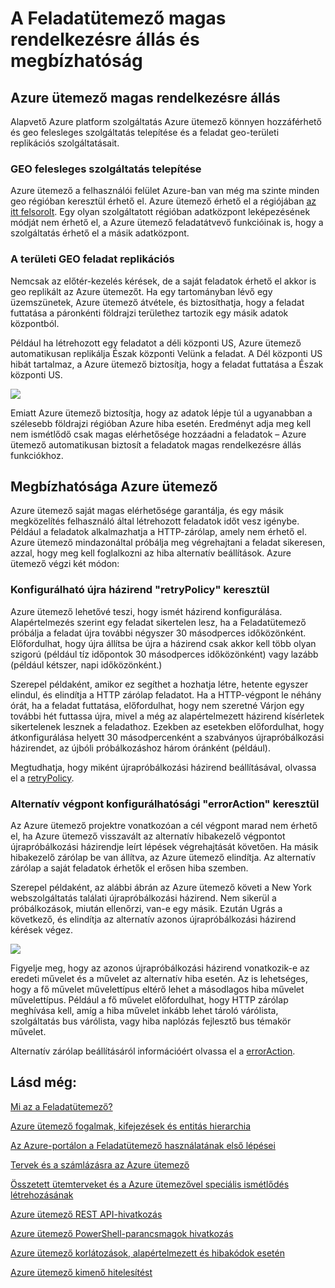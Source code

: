 <properties
 pageTitle="A Feladatütemező magas rendelkezésre állás és megbízhatóság"
 description="A Feladatütemező magas rendelkezésre állás és megbízhatóság"
 services="scheduler"
 documentationCenter=".NET"
 authors="derek1ee"
 manager="kevinlam1"
 editor=""/>
<tags
 ms.service="scheduler"
 ms.workload="infrastructure-services"
 ms.tgt_pltfrm="na"
 ms.devlang="dotnet"
 ms.topic="article"
 ms.date="08/16/2016"
 ms.author="deli"/>


# <a name="scheduler-high-availability-and-reliability"></a>A Feladatütemező magas rendelkezésre állás és megbízhatóság

## <a name="azure-scheduler-high-availability"></a>Azure ütemező magas rendelkezésre állás

Alapvető Azure platform szolgáltatás Azure ütemező könnyen hozzáférhető és geo felesleges szolgáltatás telepítése és a feladat geo-területi replikációs szolgáltatásait.

### <a name="geo-redundant-service-deployment"></a>GEO felesleges szolgáltatás telepítése

Azure ütemező a felhasználói felület Azure-ban van még ma szinte minden geo régióban keresztül érhető el. Azure ütemező érhető el a régiójában [az itt felsorolt](https://azure.microsoft.com/regions/#services). Egy olyan szolgáltatott régióban adatközpont leképezésének módját nem érhető el, a Azure ütemező feladatátvevő funkcióinak is, hogy a szolgáltatás érhető el a másik adatközpont.

### <a name="geo-regional-job-replication"></a>A területi GEO feladat replikációs

Nemcsak az előtér-kezelés kérések, de a saját feladatok érhető el akkor is geo replikált az Azure ütemezőt. Ha egy tartományban lévő egy üzemszünetek, Azure ütemező átvétele, és biztosíthatja, hogy a feladat futtatása a páronkénti földrajzi területhez tartozik egy másik adatok központból.

Például ha létrehozott egy feladatot a déli központi US, Azure ütemező automatikusan replikálja Észak központi Velünk a feladat. A Dél központi US hibát tartalmaz, a Azure ütemező biztosítja, hogy a feladat futtatása a Észak központi US. 

![][1]

Emiatt Azure ütemező biztosítja, hogy az adatok lépje túl a ugyanabban a szélesebb földrajzi régióban Azure hiba esetén. Eredményt adja meg kell nem ismétlődő csak magas elérhetősége hozzáadni a feladatok – Azure ütemező automatikusan biztosít a feladatok magas rendelkezésre állás funkciókhoz.

## <a name="azure-scheduler-reliability"></a>Megbízhatósága Azure ütemező

Azure ütemező saját magas elérhetősége garantálja, és egy másik megközelítés felhasználó által létrehozott feladatok időt vesz igénybe. Például a feladatok alkalmazhatja a HTTP-zárólap, amely nem érhető el. Azure ütemező mindazonáltal próbálja meg végrehajtani a feladat sikeresen, azzal, hogy meg kell foglalkozni az hiba alternatív beállítások. Azure ütemező végzi két módon:

### <a name="configurable-retry-policy-via-retrypolicy"></a>Konfigurálható újra házirend "retryPolicy" keresztül

Azure ütemező lehetővé teszi, hogy ismét házirend konfigurálása. Alapértelmezés szerint egy feladat sikertelen lesz, ha a Feladatütemező próbálja a feladat újra további négyszer 30 másodperces időközönként. Előfordulhat, hogy újra állítsa be újra a házirend csak akkor kell több olyan szigorú (például tíz időpontok 30 másodperces időközönként) vagy lazább (például kétszer, napi időközönként.)

Szerepel példaként, amikor ez segíthet a hozhatja létre, hetente egyszer elindul, és elindítja a HTTP zárólap feladatot. Ha a HTTP-végpont le néhány órát, ha a feladat futtatása, előfordulhat, hogy nem szeretné Várjon egy további hét futtassa újra, mivel a még az alapértelmezett házirend kísérletek sikertelenek lesznek a feladathoz. Ezekben az esetekben előfordulhat, hogy átkonfigurálása helyett 30 másodpercenként a szabványos újrapróbálkozási házirendet, az újbóli próbálkozáshoz három óránként (például).

Megtudhatja, hogy miként újrapróbálkozási házirend beállításával, olvassa el a [retryPolicy](scheduler-concepts-terms.md#retrypolicy).

### <a name="alternate-endpoint-configurability-via-erroraction"></a>Alternatív végpont konfigurálhatósági "errorAction" keresztül

Az Azure ütemező projektre vonatkozóan a cél végpont marad nem érhető el, ha Azure ütemező visszavált az alternatív hibakezelő végpontot újrapróbálkozási házirendje leírt lépések végrehajtását követően. Ha másik hibakezelő zárólap be van állítva, az Azure ütemező elindítja. Az alternatív zárólap a saját feladatok érhetők el erősen hiba szemben.

Szerepel példaként, az alábbi ábrán az Azure ütemező követi a New York webszolgáltatás találati újrapróbálkozási házirend. Nem sikerül a próbálkozások, miután ellenőrzi, van-e egy másik. Ezután Ugrás a következő, és elindítja az alternatív azonos újrapróbálkozási házirend kérések végez.

![][2]

Figyelje meg, hogy az azonos újrapróbálkozási házirend vonatkozik-e az eredeti művelet és a művelet az alternatív hiba esetén. Az is lehetséges, hogy a fő művelet művelettípus eltérő lehet a másodlagos hiba művelet művelettípus. Például a fő művelet előfordulhat, hogy HTTP zárólap meghívása kell, amíg a hiba művelet inkább lehet tároló várólista, szolgáltatás bus várólista, vagy hiba naplózás fejlesztő bus témakör művelet.

Alternatív zárólap beállításáról információért olvassa el a [errorAction](scheduler-concepts-terms.md#action-and-erroraction).

## <a name="see-also"></a>Lásd még:

 [Mi az a Feladatütemező?](scheduler-intro.md)

 [Azure ütemező fogalmak, kifejezések és entitás hierarchia](scheduler-concepts-terms.md)

 [Az Azure-portálon a Feladatütemező használatának első lépései](scheduler-get-started-portal.md)

 [Tervek és a számlázásra az Azure ütemező](scheduler-plans-billing.md)

 [Összetett ütemterveket és a Azure ütemezővel speciális ismétlődés létrehozásának](scheduler-advanced-complexity.md)

 [Azure ütemező REST API-hivatkozás](https://msdn.microsoft.com/library/mt629143)

 [Azure ütemező PowerShell-parancsmagok hivatkozás](scheduler-powershell-reference.md)

 [Azure ütemező korlátozások, alapértelmezett és hibakódok esetén](scheduler-limits-defaults-errors.md)

 [Azure ütemező kimenő hitelesítést](scheduler-outbound-authentication.md)


[1]: ./media/scheduler-high-availability-reliability/scheduler-high-availability-reliability-image1.png

[2]: ./media/scheduler-high-availability-reliability/scheduler-high-availability-reliability-image2.png
